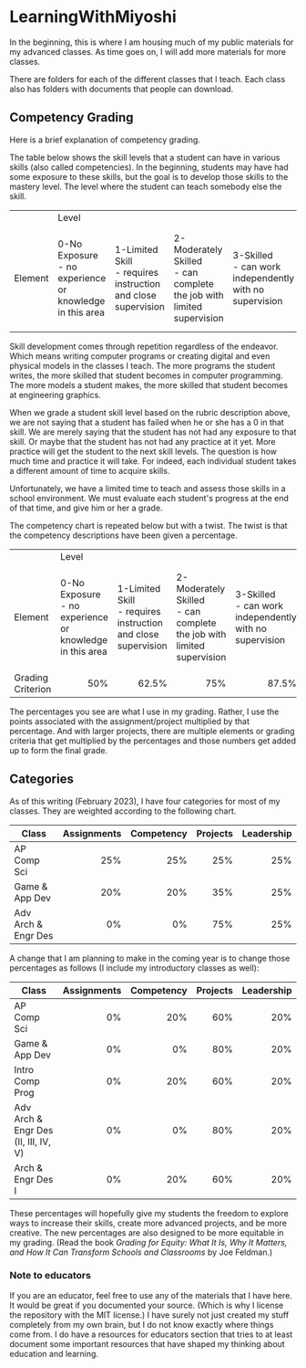 # LearningWithMiyoshi

In the beginning, this is where I am housing much of my public materials for my advanced classes.  As time goes on, I will add more materials for more classes.

There are folders for each of the different classes that I teach.  Each class also has folders with documents that people can download.

## Competency Grading

Here is a brief explanation of competency grading.

The table below shows the skill levels that a student can have in various skills (also called competencies).  In the beginning, students may have had some exposure to these skills, but the goal is to develop those skills to the mastery level.  The level where the student can teach somebody else the skill.

<table>
  <tr>
    <td></td>
    <td colspan="5">Level</td>
  </tr>
  <tr>
    <td>Element</td>
    <td>0-No Exposure<br /> - no experience or knowledge in this area</td>
    <td>1-Limited Skill<br /> - requires instruction and close supervision</td>
    <td>2-Moderately Skilled<br /> - can complete the job with limited supervision</td>
    <td>3-Skilled<br /> - can work independently with no supervision</td>
    <td>4-Highly Skilled<br /> - can teach others the skill and/or content</td>
  </tr>
</table>

Skill development comes through repetition regardless of the endeavor.  Which means writing computer programs or creating digital and even physical models in the classes I teach.  The more programs the student writes, the more skilled that student becomes in computer programming.  The more models a student makes, the more skilled that student becomes at engineering graphics.

When we grade a student skill level based on the rubric description above, we are not saying that a student has failed when he or she has a 0 in that skill.  We are merely saying that the student has not had any exposure to that skill.  Or maybe that the student has not had any practice at it yet.  More practice will get the student to the next skill levels.  The question is how much time and practice it will take.  For indeed, each individual student takes a different amount of time to acquire skills.

Unfortunately, we have a limited time to teach and assess those skills in a school environment.  We must evaluate each student's progress at the end of that time, and give him or her a grade.

The competency chart is repeated below but with a twist.  The twist is that the competency descriptions have been given a percentage.

<table>
  <tr>
    <td></td>
    <td colspan="5">Level</td>
  </tr>
  <tr>
    <td>Element</td>
    <td>0-No Exposure<br /> - no experience or knowledge in this area</td>
    <td>1-Limited Skill<br /> - requires instruction and close supervision</td>
    <td>2-Moderately Skilled<br /> - can complete the job with limited supervision</td>
    <td>3-Skilled<br /> - can work independently with no supervision</td>
    <td>4-Highly Skilled<br /> - can teach others the skill and/or content</td>
  </tr>
  <tr>
    <td>Grading Criterion</td>
    <td align="right">50%</td>
    <td align="right">62.5%</td>
    <td align="right">75%</td>
    <td align="right">87.5%</td>
    <td align="right">100%</td>
  </tr>
</table>

The percentages you see are what I use in my grading.  Rather, I use the points associated with the assignment/project multiplied by that percentage.  And with larger projects, there are multiple elements or grading criteria that get multiplied by the percentages and those numbers get added up to form the final grade.

## Categories

As of this writing (February 2023), I have four categories for most of my classes.  They are weighted according to the following chart.

Class | Assignments | Competency | Projects | Leadership
----- | ----------: | ---------: | -------: | ---------:
AP Comp Sci | 25% | 25% | 25% | 25%
Game & App Dev | 20% | 20% | 35% | 25%
Adv Arch & Engr Des | 0% | 0% | 75% | 25%

A change that I am planning to make in the coming year is to change those percentages as follows (I include my introductory classes as well):

Class | Assignments | Competency | Projects | Leadership
----- | ----------: | ---------: | -------: | ---------:
AP Comp Sci | 0% | 20% | 60% | 20%
Game & App Dev | 0% | 0% | 80% | 20%
Intro Comp Prog | 0% | 20% | 60% | 20%
Adv Arch & Engr Des (II, III, IV, V) | 0% | 0% | 80% | 20%
Arch & Engr Des I | 0% | 20% | 60% | 20%

These percentages will hopefully give my students the freedom to explore ways to increase their skills, create more advanced projects, and be more creative.  The new percentages are also designed to be more equitable in my grading.  (Read the book <i>Grading for Equity: What It Is, Why It Matters, and How It Can Transform Schools and Classrooms</i> by Joe Feldman.)

### Note to educators

If you are an educator, feel free to use any of the materials that I have here.  It would be great if you documented your source.  (Which is why I license the repository with the MIT license.)  I have surely not just created my stuff completely from my own brain, but I do not know exactly where things come from.  I do have a resources for educators section that tries to at least document some important resources that have shaped my thinking about education and learning.
